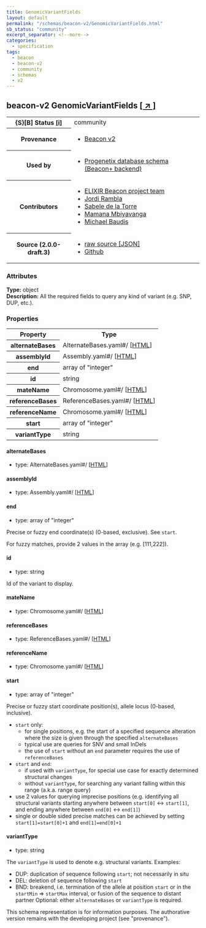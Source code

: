 ```yaml
---
title: GenomicVariantFields
layout: default
permalink: "/schemas/beacon-v2/GenomicVariantFields.html"
sb_status: "community"
excerpt_separator: <!--more-->
categories:
  - specification
tags:
  - beacon
  - beacon-v2
  - community
  - schemas
  - v2
---
```


<div id="schema-header-title">
  <h2><span id="schema-header-title-project">beacon-v2</span> GenomicVariantFields <a href="https://github.com/ga4gh-beacon/specification-v2-blocks" target="_BLANK">[ &nearr; ]</a></h2>
</div>

<table id="schema-header-table">
<tr>
<th>{S}[B] Status <a href="https://schemablocks.org/about/sb-status-levels.html">[i]</a></th>
<td><div id="schema-header-status">community</div></td>
</tr>
<tr><th>Provenance</th><td><ul>
<li><a href="https://github.com/ga4gh-beacon/specification-v2">Beacon v2</a></li>
</ul></td></tr>
<tr><th>Used by</th><td><ul>
<li><a href="https://github.com/progenetix/schemas/">Progenetix database schema (Beacon+ backend)</a></li>
</ul></td></tr>


<!--more-->
<tr><th>Contributors</th><td><ul>
<li><a href="https://beacon-project.io/categories/people.html">ELIXIR Beacon project team</a></li>
<li><a href="https://github.com/jrambla">Jordi Rambla</a></li>
<li><a href="https://github.com/sdelatorrep">Sabele de la Torre</a></li>
<li><a href="https://github.com/mamanambiya">Mamana Mbiyavanga</a></li>
<li><a href="https://orcid.org/0000-0002-9903-4248">Michael Baudis</a></li>
</ul></td></tr>
<tr><th>Source (2.0.0-draft.3)</th><td><ul>
<li><a href="current/GenomicVariantFields.json" target="_BLANK">raw source [JSON]</a></li>
<li><a href="https://github.com/ga4gh-beacon/specification-v2-blocks/blob/master/schemas/GenomicVariantFields.yaml" target="_BLANK">Github</a></li>
</ul></td></tr>
</table>

<div id="schema-attributes-title"><h3>Attributes</h3></div>

  
__Type:__ object  
__Description:__ All the required fields to query any kind of variant (e.g. SNP, DUP, 
etc.).

### Properties

<table id="schema-properties-table">
<tr><th>Property</th><th>Type</th></tr>
<tr><th>alternateBases</th><td>AlternateBases.yaml#/ [<a href="./AlternateBases.html">HTML</a>]</td></tr>
<tr><th>assemblyId</th><td>Assembly.yaml#/ [<a href="./Assembly.html">HTML</a>]</td></tr>
<tr><th>end</th><td>array of "integer"</td></tr>
<tr><th>id</th><td>string</td></tr>
<tr><th>mateName</th><td>Chromosome.yaml#/ [<a href="./Chromosome.html">HTML</a>]</td></tr>
<tr><th>referenceBases</th><td>ReferenceBases.yaml#/ [<a href="./ReferenceBases.html">HTML</a>]</td></tr>
<tr><th>referenceName</th><td>Chromosome.yaml#/ [<a href="./Chromosome.html">HTML</a>]</td></tr>
<tr><th>start</th><td>array of "integer"</td></tr>
<tr><th>variantType</th><td>string</td></tr>
</table>


#### alternateBases

* type: AlternateBases.yaml#/ [<a href="./AlternateBases.html">HTML</a>]




#### assemblyId

* type: Assembly.yaml#/ [<a href="./Assembly.html">HTML</a>]




#### end

* type: array of "integer"

Precise or fuzzy end coordinate(s) (0-based, exclusive). See `start`. 

For fuzzy matches, provide 2 values in the array (e.g. [111,222]).



#### id

* type: string

Id of the variant to display.



#### mateName

* type: Chromosome.yaml#/ [<a href="./Chromosome.html">HTML</a>]




#### referenceBases

* type: ReferenceBases.yaml#/ [<a href="./ReferenceBases.html">HTML</a>]




#### referenceName

* type: Chromosome.yaml#/ [<a href="./Chromosome.html">HTML</a>]




#### start

* type: array of "integer"

Precise or fuzzy start coordinate position(s), allele locus 
(0-based, inclusive).
* `start` only:
  - for single positions, e.g. the start of a specified sequence 
  alteration where the size is given through the specified 
  `alternateBases`
  - typical use are queries for SNV and small InDels
  - the use of `start` without an `end` parameter requires the use 
  of `referenceBases`
* `start` and `end`:
  - if used with `variantType`, for special use case for exactly 
  determined structural changes
  - without `variantType`, for searching any variant falling within 
  this range (a.k.a. range query)
* use 2 values for querying imprecise positions (e.g. identifying 
all structural variants starting anywhere between `start[0]` <-> 
`start[1]`, and ending anywhere between `end[0]` <-> `end[1]`)
* single or double sided precise matches 
can be achieved by setting `start[1]=start[0]+1` and `end[1]=end[0]+1`



#### variantType

* type: string

The `variantType` is used to denote e.g. structural variants.
Examples:
* DUP: duplication of sequence following `start`; not necessarily in
situ
* DEL: deletion of sequence following `start`
* BND: breakend, i.e. termination of the allele at position
      `start` or in the `startMin` => `startMax` interval, or fusion
      of the sequence to distant partner
Optional: either `alternateBases` or `variantType` is required.


<div id="schema-footer"> This schema representation is for information purposes. The authorative  version remains with the developing project (see "provenance"). </div>


